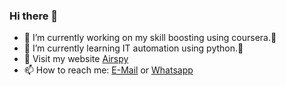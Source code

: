 ### Hi there 👋

- 🔭 I’m currently working on my skill boosting using coursera.🤔
- 🌱 I’m currently learning IT automation using python.👯 
- 💬 Visit my website [Airspy](http://airspy.tk)
- 📫 How to reach me: [E-Mail](mailto:darshanpb111@gmail.com) or [Whatsapp](https://wa.me/8296370500)
